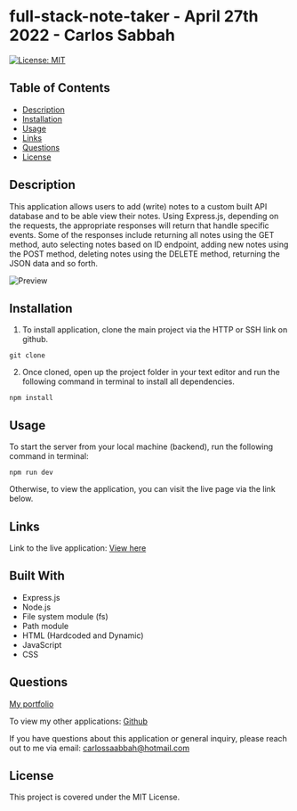 # full-stack-note-taker - April 27th 2022 - Carlos Sabbah

[![License: MIT](https://img.shields.io/badge/License-MIT-yellow.svg)](https://opensource.org/licenses/MIT)

## Table of Contents

- [Description](#Description)
- [Installation](#Installation)
- [Usage](#Usage)
- [Links](#Links)
- [Questions](#Questions)
- [License](#License)

##

## Description

This application allows users to add (write) notes to a custom built API database and to be able view their notes. Using Express.js, depending on the requests, the appropriate responses will return that handle specific events. Some of the responses include returning all notes using the GET method, auto selecting notes based on ID endpoint, adding new notes using the POST method, deleting notes using the DELETE method, returning the JSON data and so forth.

![Preview](https://user-images.githubusercontent.com/91699101/166082658-da8944c3-9d71-43f6-988f-f2471e8866de.png)

## Installation

1. To install application, clone the main project via the HTTP or SSH link on github.

```
git clone
```

2. Once cloned, open up the project folder in your text editor and run the following command in terminal to install all dependencies.

```
npm install
```

## Usage

To start the server from your local machine (backend), run the following command in terminal:

```
npm run dev
```

Otherwise, to view the application, you can visit the live page via the link below.

## Links

Link to the live application:
[View here](https://full-stack-note-taker.herokuapp.com/)

## Built With

- Express.js
- Node.js
- File system module (fs)
- Path module
- HTML (Hardcoded and Dynamic)
- JavaScript
- CSS

## Questions

[My portfolio](https://csabbah.github.io/Carlos-Sabbah-portfolio/)

To view my other applications:
[Github](https://github.com/csabbah)

If you have questions about this application or general inquiry, please reach out to me via email: carlossaabbah@hotmail.com

## License

This project is covered under the MIT License.
